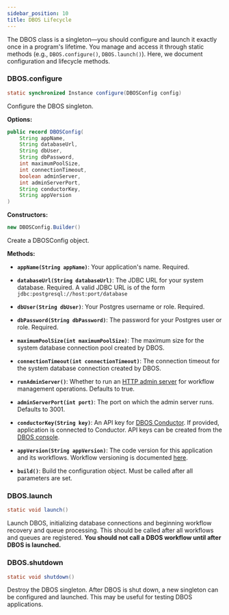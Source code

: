 ```yaml
---
sidebar_position: 10
title: DBOS Lifecycle
---
```


The DBOS class is a singleton&mdash;you should configure and launch it exactly once in a program's lifetime.
You manage and access it through static methods (e.g., `DBOS.configure()`, `DBOS.launch()`).
Here, we document configuration and lifecycle methods.

### DBOS.configure

```java
static synchronized Instance configure(DBOSConfig config)
```

Configure the DBOS singleton.

**Options:**

```java
public record DBOSConfig(
    String appName,
    String databaseUrl,
    String dbUser,
    String dbPassword,
    int maximumPoolSize,
    int connectionTimeout,
    boolean adminServer,
    int adminServerPort,
    String conductorKey,
    String appVersion
)
```

**Constructors:**

```java
new DBOSConfig.Builder()
```

Create a DBOSConfig object.

**Methods:**

- **`appName(String appName)`**: Your application's name. Required.

- **`databaseUrl(String databaseUrl)`**: The JDBC URL for your system database. Required. A valid JDBC URL is of the form `jdbc:postgresql://host:port/database`

- **`dbUser(String dbUser)`**: Your Postgres username or role. Required.

- **`dbPassword(String dbPassword)`**: The password for your Postgres user or role. Required.

- **`maximumPoolSize(int maximumPoolSize)`**: The maximum size for the system database connection pool created by DBOS.

- **`connectionTimeout(int connectionTimeout)`**: The connection timeout for the system database connection created by DBOS.

- **`runAdminServer()`**: Whether to run an [HTTP admin server](../../production/self-hosting/admin-api.md) for workflow management operations. Defaults to true.

- **`adminServerPort(int port)`**: The port on which the admin server runs. Defaults to 3001.

- **`conductorKey(String key)`**: An API key for [DBOS Conductor](../../production/self-hosting/conductor.md). If provided, application is connected to Conductor. API keys can be created from the [DBOS console](https://console.dbos.dev).

- **`appVersion(String appVersion)`**: The code version for this application and its workflows. Workflow versioning is documented [here](../tutorials/workflow-tutorial.md#workflow-versioning-and-recovery).

- **`build()`**: Build the configuration object. Must be called after all parameters are set.

### DBOS.launch

```java
static void launch()
```

Launch DBOS, initializing database connections and beginning workflow recovery and queue processing.
This should be called after all workflows and queues are registered.
**You should not call a DBOS workflow until after DBOS is launched.**

### DBOS.shutdown

```java
static void shutdown()
```

Destroy the DBOS singleton.
After DBOS is shut down, a new singleton can be configured and launched.
This may be useful for testing DBOS applications.